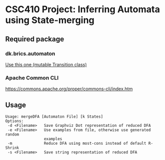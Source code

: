 # CSC410 Project: Inferring Automata using State-merging

## Required package

### dk.brics.automaton

[Use this one (mutable Transition class)](https://github.com/StivoEgg/dk.brics.automaton)

### Apache Common CLI

https://commons.apache.org/proper/commons-cli/index.htm

## Usage

```
Usage: mergeDFA [Automaton File] [k States]
Options:
 -d <Filename>   Save Graphviz Dot representation of reduced DFA
 -e <Filename>   Use examples from file, otherwise use generated random
                 examples
 -m              Reduce DFA using most-cons instead of default R-Shrink
 -s <Filename>   Save string representation of reduced DFA
 ```